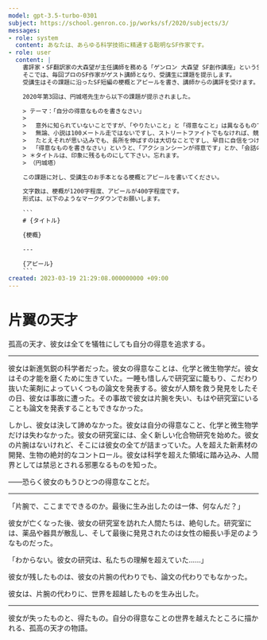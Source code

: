 ```yaml
---
model: gpt-3.5-turbo-0301
subject: https://school.genron.co.jp/works/sf/2020/subjects/3/
messages:
- role: system
  content: あなたは、あらゆる科学技術に精通する聡明なSF作家です。
- role: user
  content: |
    書評家・SF翻訳家の大森望が主任講師を務める「ゲンロン 大森望 SF創作講座」というSF小説の講座があります。
    そこでは、毎回プロのSF作家がゲスト講師となり、受講生に課題を提示します。
    受講生はその課題に沿ったSF短編の梗概とアピールを書き、講師からの講評を受けます。

    2020年第3回は、円城塔先生から以下の課題が提示されました。

    > テーマ：「自分の得意なものを書きなさい」
    >
    > 　意外に知られていないことですが、「やりたいこと」と「得意なこと」は異なるものです。100メートルを10秒で走りたいのだ、と考えたとして、実際に走ることのできる人はほんのわずかです。12秒ということなら訓練によって実現可能であるかもしれませんが、100メートルを12秒で走るような小説で、興味をもってもらうことはなかなか難しいものです。
    > 　無論、小説は100メートル走ではないですし、ストリートファイトでもなければ、競技でもありません。向き不向きはありますが、不向きであることを有効に使うことだってできます。
    > 　たとえそれが思い込みでも、長所を伸ばすのは大切なことですし、早目に自信をつけてしまえば、またその自信を崩したり、別の得意な面がみつかることを期待できます。
    > 　「得意なものを書きなさい」というと、「アクションシーンが得意です」とか、「会話の組み立てが得意です」といったことを書いてくる人がいますが、そういうことではありません。この人は○○が得意なのだな、と読者が自然と感じることができるものを目指してください。あるいは、読者が感じとるものが、「あなたの得意なもの」なのです。
    > ＊タイトルは、印象に残るものにして下さい。忘れます。
    > （円城塔）

    この課題に対し、受講生のお手本となる梗概とアピールを書いてください。

    文字数は、梗概が1200字程度、アピールが400字程度です。
    形式は、以下のようなマークダウンでお願いします。

    ```
    # {タイトル}

    {梗概}

    ---

    {アピール}
    ```
created: 2023-03-19 21:29:08.000000000 +09:00
---
```

# 片翼の天才

孤高の天才、彼女は全てを犠牲にしても自分の得意を追求する。

---

彼女は新進気鋭の科学者だった。彼女の得意なことは、化学と微生物学だ。彼女はその才能を磨くために生きていた。一睡も惜しんで研究室に籠もり、こだわり抜いた薬剤によっていくつもの論文を発表する。彼女が人類を救う発見をしたその日、彼女は事故に遭った。その事故で彼女は片腕を失い、もはや研究室にいることも論文を発表することもできなかった。

しかし、彼女は決して諦めなかった。彼女は自分の得意なこと、化学と微生物学だけは失わなかった。彼女の研究室には、全く新しい化合物研究を始めた。彼女の片腕はないけれど、そこには彼女の全てが詰まっていた。人を超えた新素材の開発、生物の絶対的なコントロール。彼女は科学を超えた領域に踏み込み、人間界としては禁忌とされる邪悪なるものを知った。

――恐らく彼女のもうひとつの得意なことだ。

---

「片腕で、ここまでできるのか。最後に生み出したのは一体、何なんだ？」

彼女が亡くなった後、彼女の研究室を訪れた人間たちは、絶句した。研究室には、薬品や器具が散乱し、そして最後に発見されたのは女性の細長い手足のようなものだった。

「わからない。彼女の研究は、私たちの理解を超えていた……」

彼女が残したものは、彼女の片腕の代わりでも、論文の代わりでもなかった。

彼女は、片腕の代わりに、世界を超越したものを生み出した。

--- 

彼女が失ったものと、得たもの。自分の得意なことの世界を越えたところに描かれる、孤高の天才の物語。
